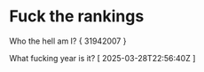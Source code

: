 # Fuck the rankings

Who the hell am I?
{ 31942007 }

What fucking year is it?
[ 2025-03-28T22:56:40Z ]
